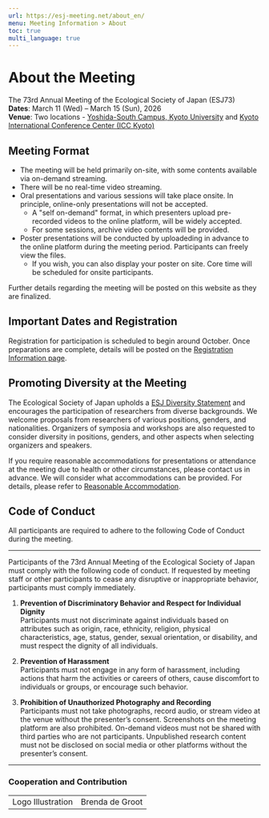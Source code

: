 ```yaml
---
url: https://esj-meeting.net/about_en/
menu: Meeting Information > About
toc: true
multi_language: true
---
```


# About the Meeting

The 73rd Annual Meeting of the Ecological Society of Japan (ESJ73)\
**Dates**: March 11 (Wed) – March 15 (Sun), 2026\
**Venue**: Two locations - [Yoshida-South Campus, Kyoto University](https://www.kyoto-u.ac.jp/en/access) and [Kyoto International Conference Center (ICC Kyoto)](https://www.icckyoto.or.jp/en/access-2/getting_here/)

## Meeting Format

- The meeting will be held primarily on-site, with some contents available via on-demand streaming.
- There will be no real-time video streaming.
- Oral presentations and various sessions will take place onsite. In principle, online-only presentations will not be accepted.
  - A "self on-demand" format, in which presenters upload pre-recorded videos to the online platform, will be widely accepted.
  - For some sessions, archive video contents will be provided.
- Poster presentations will be conducted by uploadeding in advance to the online platform during the meeting period. Participants can freely view the files.
  - If you wish, you can also display your poster on site. Core time will be scheduled for onsite participants.

Further details regarding the meeting will be posted on this website as they are finalized.

## Important Dates and Registration

Registration for participation is scheduled to begin around October. Once preparations are complete, details will be posted on the [Registration Information page](registinfo_en).

## Promoting Diversity at the Meeting

The Ecological Society of Japan upholds a [ESJ Diversity Statement](https://www.esj.ne.jp/esj/e_index.html#diversity) and encourages the participation of researchers from diverse backgrounds. We welcome proposals from researchers of various positions, genders, and nationalities. Organizers of symposia and workshops are also requested to consider diversity in positions, genders, and other aspects when selecting organizers and speakers.

If you require reasonable accommodations for presentations or attendance at the meeting due to health or other circumstances, please contact us in advance. We will consider what accommodations can be provided. For details, please refer to [Reasonable Accommodation](reasonable_accom_en).

## Code of Conduct

All participants are required to adhere to the following Code of Conduct during the meeting.

-------------------------------------------------------------------------------

Participants of the 73rd Annual Meeting of the Ecological Society of Japan must comply with the following code of conduct. If requested by meeting staff or other participants to cease any disruptive or inappropriate behavior, participants must comply immediately.

1. **Prevention of Discriminatory Behavior and Respect for Individual Dignity**  
Participants must not discriminate against individuals based on attributes such as origin, race, ethnicity, religion, physical characteristics, age, status, gender, sexual orientation, or disability, and must respect the dignity of all individuals.

2. **Prevention of Harassment**  
Participants must not engage in any form of harassment, including actions that harm the activities or careers of others, cause discomfort to individuals or groups, or encourage such behavior.

3. **Prohibition of Unauthorized Photography and Recording**  
Participants must not take photographs, record audio, or stream video at the venue without the presenter’s consent. Screenshots on the meeting platform are also prohibited. On-demand videos must not be shared with third parties who are not participants. Unpublished research content must not be disclosed on social media or other platforms without the presenter’s consent.

-------------------------------------------------------------------------------

### Cooperation and Contribution

|||
|:-----------------|:----------------------------------------|
|Logo Illustration|Brenda de Groot|